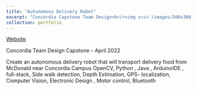 ```yaml
---
title: "Autonomous Delivery Robot"
excerpt: "Concordia Capstone Team Design<br/><img src='/images/500x300.png'>"
collection: portfolio
---
```


[Website](https://coen490.netlify.app/)

Concordia Team Design Capstone – April 2022

Create an autonomous delivery robot that will transport delivery food from McDonald near Concordia Campus
OpenCV, Python , Java , ArduinoIDE , full-stack, Side walk detection, Depth Estimation, GPS- localization, Computer
Vision, Electronic Design , Motor control, Bluetooth



